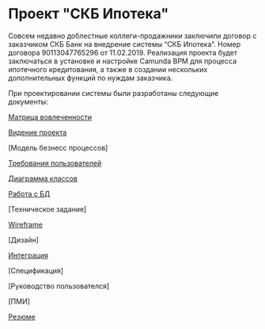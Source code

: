 # Проект "СКБ Ипотека"

Совсем недавно доблестные коллеги-продажники заключили договор с заказчиком СКБ Банк на внедрение системы “СКБ Ипотека”. Номер договора 90113047765296 от 11.02.2019.
Реализация проекта будет заключаться в установке и настройке Camunda BPM для процесса ипотечного кредитования, а также в создании нескольких дополнительных функций по нуждам заказчика.

При проектировании системы были разработаны следующие документы:

[Матрица вовлеченности](https://github.com/IST0VE/analyst/tree/main/matrix)

[Видение проекта](https://github.com/IST0VE/analyst/tree/main/project_vision)

[Модель безнесс процессов]

[Требования пользователей](https://github.com/IST0VE/analyst/tree/main/requirements)

[Диаграмма классов](https://github.com/IST0VE/analyst/tree/main/modeling)

[Работа с БД](https://github.com/IST0VE/analyst/tree/main/database_model)

[Техническое задание]

[Wireframe](https://github.com/IST0VE/analyst/tree/main/wireframe)

[Дизайн]

[Интеграция](https://github.com/IST0VE/analyst/tree/main/map)

[Спецификация]

[Руководство пользователся]

[ПМИ]

[Резюме](https://github.com/IST0VE/analyst/tree/main/resume)
